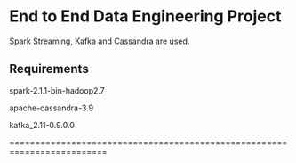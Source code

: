 # End to End Data Engineering Project
 Spark Streaming, Kafka and Cassandra are used.


## Requirements
spark-2.1.1-bin-hadoop2.7

apache-cassandra-3.9

kafka_2.11-0.9.0.0

=========================================================================

